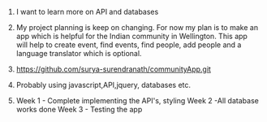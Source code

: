 1. I want to learn more on API and databases

2. My project planning is keep on changing. For now my plan is to make an app which is helpful for the Indian community in Wellington. This app will help to create event, find events, find people, add people and a language translator which is optional.

3. https://github.com/surya-surendranath/communityApp.git

4. Probably using javascript,API,jquery, databases etc.

5.   Week 1 - Complete implementing the API's, styling
     Week 2 -All database works done
     Week 3 - Testing the app
